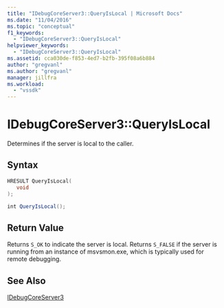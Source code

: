 ```yaml
---
title: "IDebugCoreServer3::QueryIsLocal | Microsoft Docs"
ms.date: "11/04/2016"
ms.topic: "conceptual"
f1_keywords: 
  - "IDebugCoreServer3::QueryIsLocal"
helpviewer_keywords: 
  - "IDebugCoreServer3::QueryIsLocal"
ms.assetid: cca030de-f853-4ed7-b2fb-395f08a6b884
author: "gregvanl"
ms.author: "gregvanl"
manager: jillfra
ms.workload: 
  - "vssdk"
---
```

# IDebugCoreServer3::QueryIsLocal
Determines if the server is local to the caller.  
  
## Syntax  
  
```cpp  
HRESULT QueryIsLocal(  
   void  
);  
```  
  
```csharp  
int QueryIsLocal();  
```  
  
## Return Value  
 Returns `S_OK` to indicate the server is local. Returns `S_FALSE` if the server is running from an instance of msvsmon.exe, which is typically used for remote debugging.  
  
## See Also  
 [IDebugCoreServer3](../../../extensibility/debugger/reference/idebugcoreserver3.md)